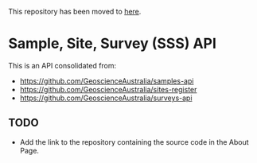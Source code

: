 This repository has been moved to [here](https://github.com/CSIRO-enviro-informatics/sss-api).

# Sample, Site, Survey (SSS) API
This is an API consolidated from:
* https://github.com/GeoscienceAustralia/samples-api
* https://github.com/GeoscienceAustralia/sites-register
* https://github.com/GeoscienceAustralia/surveys-api

## TODO
* Add the link to the repository containing the source code in the About Page.